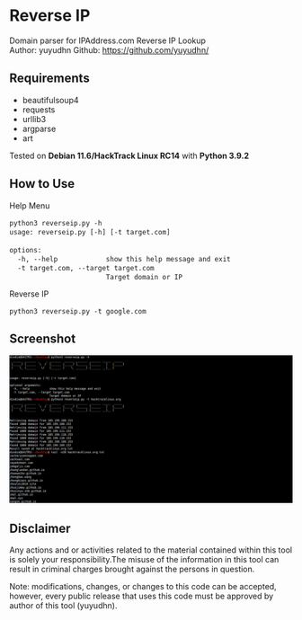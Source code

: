 # Reverse IP  
Domain parser for IPAddress.com Reverse IP Lookup  
Author:  yuyudhn Github: https://github.com/yuyudhn/  

## Requirements
- beautifulsoup4
- requests
- urllib3
- argparse
- art

Tested on **Debian 11.6/HackTrack Linux RC14** with **Python 3.9.2**

## How to Use
Help Menu
```
python3 reverseip.py -h
usage: reverseip.py [-h] [-t target.com]

options:
  -h, --help            show this help message and exit
  -t target.com, --target target.com
                        Target domain or IP
```
Reverse IP
```
python3 reverseip.py -t google.com
```
## Screenshot
![ReverseIP](https://raw.githubusercontent.com/hacktrackgnulinux/reverseip/main/screenshot.png "ReverseIP")

## Disclaimer
Any actions and or activities related to the material contained within this tool is solely your responsibility.The misuse of the information in this tool can result in criminal charges brought against the persons in question.

Note: modifications, changes, or changes to this code can be accepted, however, every public release that uses this code must be approved by author of this tool (yuyudhn).
